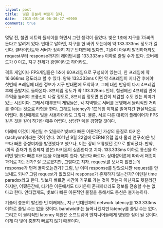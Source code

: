 ```yaml
---
layout: post
title:  빛은 충분히 빠르지 않다.
date:   2015-05-16 06-36-27 +0900
comments: true
---
```

몇달 전, 철권 네트웍 플레이를 하면서 그런 생각이 들었다. 빛은 1초에 지구를 7.5바퀴 돈다고 알려져 있다. 반대로 말하면, 지구를 한 바퀴 도는데에 약 133.333ms 정도가 걸린다. 클라이언트와 서버가 정확히 지구 반대편에 있다면, 기술이 아무리 발전하더라도 request부터 response까지의 레이턴시를 133.333ms 이하로 줄일 수가 없다. 오버헤드가 0 이고, 지구 전체가 광랜이라고 하더라도.

격투 게임이나 FPS게임들은 1초에 60프레임으로 구성되어 있는데, 한 프레임에 약 16.666ms 정도라고 할 수 있다. 왕복 133.333ms 이면 약 4프레임이 지나간 후에야 첫번째 프레임에 대한 정보가 지구 반대편에 도착하고, 그에 대한 반응이 다시 4프레임 후에 출발지로 돌아온다. 8프레임 정도가 약 133.328ms 인데, 철권에선 4프레임 안에 주먹을 눌러야 초풍신이 나갈 정도로, 8프레임 정도면 인간이 체감할 수도 있는 의미가 있는 시간이다. 그래서 대부분의 게임들은, 각 지역별로 서버를 운영해서 물리적인 거리를 줄이는 것으로 타협을 한다. 그래도 latency가 1프레임 이하로 떨어지긴 현실적으로 어렵다. 통신매체로 빛을 사용하더라도 그렇다. 물론, 서로 다른 대륙의 플레이어가 FPS같은 것을 같이 하기란 매우 어렵다. 상당한 렉을 경험할 것이다.

미래에 이것이 개선될 수 있을까? 빛보다 빠른 이론적인 가상의 물질로 타키온(tachyon)이라는 것이 있다. 2011년 9월 22일에 CERN(유럽 입자 물리 연구소)은 빛보다 빠른 중성미자를 발견했다고 했으나, 이는 장비 오류였던 것으로 밝혀졌다. 만약, (아직 존재가 입증되지 않은) 타키온이 실존한다고 치자. 133.333ms 이하로 통신을 하려면 빛보다 빠른 타키온을 이용해야 한다. 빛보다 빠르다. 상대성이론에 따라서 패킷이 과거로 가는건가? 잘 모르겠지만, 그렇다고 치자. request를 보내지 않았는데 response가 먼저 돌아오는건가? 그럼, 난 이미 response를 받았으니깐 request를 안 보내도 되나? 그럼 request가 없었으니 response가 존재하지 않는건가? 이런걸 time paradox라고 한다. 빛보다 빠르면 시간이 거꾸로 가는 것이 맞는지 아닌지도 헷갈리긴 하지만, 어쨌든간에, 타키온 이론에서도 타키온이 존재하더라도 정보를 전송할 수는 없다고 한다. 안타깝게도, 빛보다 빠른 이론적인 물질을 통해서도 통신은 불가능하다.

기술이 충분히 발전한 먼 미래에도, 지구 반대편과의 network latency를 133.333ms 이하로 줄일 수는 없을 것이다. bandwidth는 늘어나겠지만 latency를 줄일 수는 없다. 그리고 이 물리적인 latency 제한은 소프트웨어 엔지니어들에게 영원한 짐이 될 것이다. 이게 다 빛이 충분히 빠르지 않기 때문이다.
